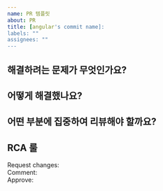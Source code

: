```yaml
---
name: PR 템플릿
about: PR 
title: [angular's commit name]: 
labels: ""
assignees: ""
---
```


## 해결하려는 문제가 무엇인가요?

## 어떻게 해결했나요?

## 어떤 부분에 집중하여 리뷰해야 할까요?

## RCA 룰

Request changes: 
<br />Comment:
<br />Approve:
